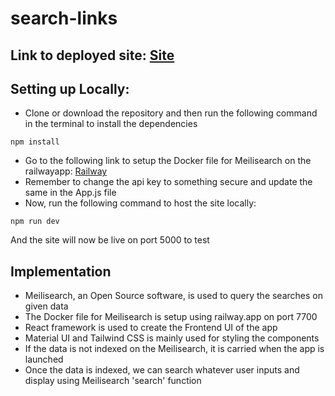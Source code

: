 # search-links

## Link to deployed site: [Site](https://search-links.netlify.app)

## Setting up Locally:

* Clone or download the repository and then run the following command in the terminal to install the dependencies

```console
npm install
```

* Go to the following link to setup the Docker file for Meilisearch on the railwayapp: [Railway](https://railway.app/new/template/TXxa09?referralCode=YltNo3)
* Remember to change the api key to something secure and update the same in the App.js file
* Now, run the following command to host the site locally:

```console
npm run dev
```

And the site will now be live on port 5000 to test

## Implementation

* Meilisearch, an Open Source software, is used to query the searches on given data
* The Docker file for Meilisearch is setup using railway.app on port 7700
* React framework is used to create the Frontend UI of the app
* Material UI and Tailwind CSS is mainly used for styling the components
* If the data is not indexed on the Meilisearch, it is carried when the app is launched
* Once the data is indexed, we can search whatever user inputs and display using Meilisearch 'search' function

